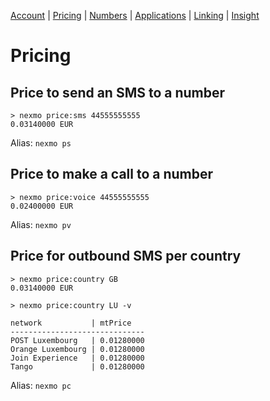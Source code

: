 [Account](account.md) | [Pricing](pricing.md) | [Numbers](numbers.md) | [Applications](applications.md) | [Linking](linking.md) | [Insight](insight.md)

# Pricing

## Price to send an SMS to a number

```
> nexmo price:sms 44555555555
0.03140000 EUR
```

Alias: `nexmo ps`

## Price to make a call to a number

```
> nexmo price:voice 44555555555
0.02400000 EUR
```

Alias: `nexmo pv`

## Price for outbound SMS per country

```
> nexmo price:country GB
0.03140000 EUR

> nexmo price:country LU -v

network           | mtPrice
------------------------------
POST Luxembourg   | 0.01280000
Orange Luxembourg | 0.01280000
Join Experience   | 0.01280000
Tango             | 0.01280000
```

Alias: `nexmo pc`
